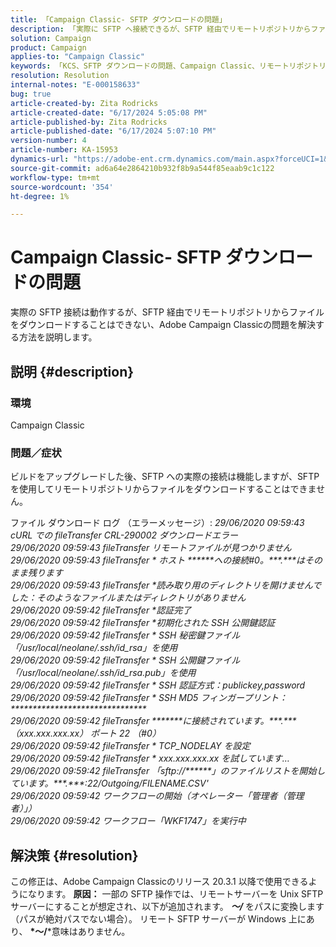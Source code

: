 ```yaml
---
title: 「Campaign Classic- SFTP ダウンロードの問題」
description: 「実際に SFTP へ接続できるが、SFTP 経由でリモートリポジトリからファイルをダウンロードできないAdobe CC の問題を解決する方法を説明します。」
solution: Campaign
product: Campaign
applies-to: "Campaign Classic"
keywords: 「KCS、SFTP ダウンロードの問題、Campaign Classic、リモートリポジトリー」
resolution: Resolution
internal-notes: "E-000158633"
bug: true
article-created-by: Zita Rodricks
article-created-date: "6/17/2024 5:05:08 PM"
article-published-by: Zita Rodricks
article-published-date: "6/17/2024 5:07:10 PM"
version-number: 4
article-number: KA-15953
dynamics-url: "https://adobe-ent.crm.dynamics.com/main.aspx?forceUCI=1&pagetype=entityrecord&etn=knowledgearticle&id=082c94bc-cb2c-ef11-840a-002248084fbb"
source-git-commit: ad6a64e2864210b932f8b9a544f85eaab9c1c122
workflow-type: tm+mt
source-wordcount: '354'
ht-degree: 1%

---
```


# Campaign Classic- SFTP ダウンロードの問題


実際の SFTP 接続は動作するが、SFTP 経由でリモートリポジトリからファイルをダウンロードすることはできない、Adobe Campaign Classicの問題を解決する方法を説明します。

## 説明 {#description}


### <b>環境</b>

Campaign Classic



### <b>問題／症状</b>

ビルドをアップグレードした後、SFTP への実際の接続は機能しますが、SFTP を使用してリモートリポジトリからファイルをダウンロードすることはできません。

ファイル ダウンロード ログ （エラーメッセージ）:
*29/06/2020 09:59:43 cURL での fileTransfer CRL-290002 ダウンロードエラー
<br>29/06/2020 09:59:43 fileTransfer リモートファイルが見つかりません
<br>29/06/2020 09:59:43 fileTransfer \* ホスト \*\*\*\*\*\*への接続#0。\*\*\*.\*\*\*はそのまま残ります
<br>29/06/2020 09:59:43 fileTransfer \*読み取り用のディレクトリを開けませんでした：そのようなファイルまたはディレクトリがありません
<br>29/06/2020 09:59:42 fileTransfer \*認証完了
<br>29/06/2020 09:59:42 fileTransfer \*初期化された SSH 公開鍵認証
<br>29/06/2020 09:59:42 fileTransfer \* SSH 秘密鍵ファイル「/usr/local/neolane/.ssh/id_rsa」を使用
<br>29/06/2020 09:59:42 fileTransfer \* SSH 公開鍵ファイル「/usr/local/neolane/.ssh/id_rsa.pub」を使用
<br>29/06/2020 09:59:42 fileTransfer \* SSH 認証方式：publickey,password
<br>29/06/2020 09:59:42 fileTransfer \* SSH MD5 フィンガープリント：\*\*\*\*\*\*\*\*\*\*\*\*\*\*\*\*\*\*\*\*\*\*\*\*\*\*\*\*\*\*\*
<br>29/06/2020 09:59:42 fileTransfer \*\*\*\*\*\*\*に接続されています。\*\*\*.\*\*\* （xxx.xxx.xxx.xx） ポート 22 （#0）
<br>29/06/2020 09:59:42 fileTransfer \* TCP_NODELAY を設定
<br>29/06/2020 09:59:42 fileTransfer \* xxx.xxx.xxx.xx を試しています…
<br>29/06/2020 09:59:42 fileTransfer 「sftp://\*\*\*\*\*\*」のファイルリストを開始しています。\*\*\*.\*\*\*:22/Outgoing/FILENAME.CSV&#39;
<br>29/06/2020 09:59:42 ワークフローの開始（オペレーター「管理者（管理者）」）
<br>29/06/2020 09:59:42 ワークフロー「WKF1747」を実行中*

## 解決策 {#resolution}


この修正は、Adobe Campaign Classicのリリース 20.3.1 以降で使用できるようになります。
<b>原因：</b>
一部の SFTP 操作では、リモートサーバーを Unix SFTP サーバーにすることが想定され、以下が追加されます。 <b>*～/</b>* をパスに変換します（パスが絶対パスでない場合）。
リモート SFTP サーバーが Windows 上にあり、 <b>*～/</b>*意味はありません。
